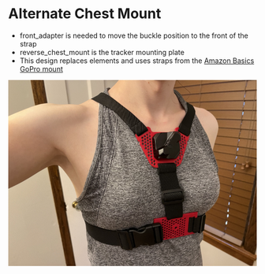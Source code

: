 # Alternate Chest Mount

- front_adapter is needed to move the buckle position to the front of the strap
- reverse_chest_mount is the tracker mounting plate
- This design replaces elements and uses straps from the [Amazon Basics GoPro mount](https://www.amazon.com/AmazonBasics-Chest-Mount-Harness-cameras/dp/B01D3I8A7A)

![chest mount straps](https://raw.githubusercontent.com/katruud/Catstrap-VR-Tracker-Mounts/main/Alternate%20Chest/images/alternate-chest.png)

